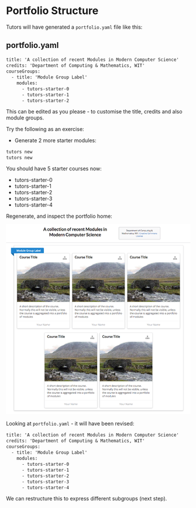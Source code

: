 # Portfolio Structure

Tutors will have generated a `portfolio.yaml` file like this:

## portfolio.yaml

~~~
title: 'A collection of recent Modules in Modern Computer Science'
credits: 'Department of Computing & Mathematics, WIT'
courseGroups:
  - title: 'Module Group Label'
    modules:
      - tutors-starter-0
      - tutors-starter-1
      - tutors-starter-2
~~~

This can be edited as you please - to customise the title, credits and also module groups.

Try the following as an exercise:

- Generate 2 more starter modules:

~~~
tutors new
tutors new
~~~

You should have 5 starter courses now:

- tutors-starter-0
- tutors-starter-1
- tutors-starter-2
- tutors-starter-3
- tutors-starter-4

Regenerate, and inspect the portfolio home:

![](img/09.png)

Looking at `portfolio.yaml` - it will have been revised:

~~~
title: 'A collection of recent Modules in Modern Computer Science'
credits: 'Department of Computing & Mathematics, WIT'
courseGroups:
  - title: 'Module Group Label'
    modules:
      - tutors-starter-0
      - tutors-starter-1
      - tutors-starter-2
      - tutors-starter-3
      - tutors-starter-4
~~~

We can restructure this to express different subgroups (next step).